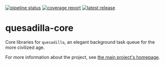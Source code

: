<!-- `quesadilla` - an elegant background task queue for the more civilized age
Copyright (C) 2024 Artur Ciesielski <artur.ciesielski@gmail.com>

This program is free software: you can redistribute it and/or modify
it under the terms of the GNU General Public License as published by
the Free Software Foundation, either version 3 of the License, or
(at your option) any later version.

This program is distributed in the hope that it will be useful,
but WITHOUT ANY WARRANTY; without even the implied warranty of
MERCHANTABILITY or FITNESS FOR A PARTICULAR PURPOSE.  See the
GNU General Public License for more details.

You should have received a copy of the GNU General Public License
along with this program.  If not, see <https://www.gnu.org/licenses/>. -->

[![pipeline status](https://gitlab.com/arcanery/python/quesadilla/quesadilla-core/badges/main/pipeline.svg)](https://gitlab.com/arcanery/python/quesadilla/quesadilla-core/-/commits/main)
[![coverage report](https://gitlab.com/arcanery/python/quesadilla/quesadilla-core/badges/main/coverage.svg)](https://gitlab.com/arcanery/python/quesadilla/quesadilla-core/-/commits/main)
[![latest release](https://gitlab.com/arcanery/python/quesadilla/quesadilla-core/-/badges/release.svg)](https://gitlab.com/arcanery/python/quesadilla/quesadilla-core/-/releases)

# quesadilla-core

Core libraries for `quesadilla`, an elegant background task queue for the more civilized age.

For more information about the project, see [the main project's homepage](https://gitlab.com/arcanery/python/quesadilla/quesadilla).

